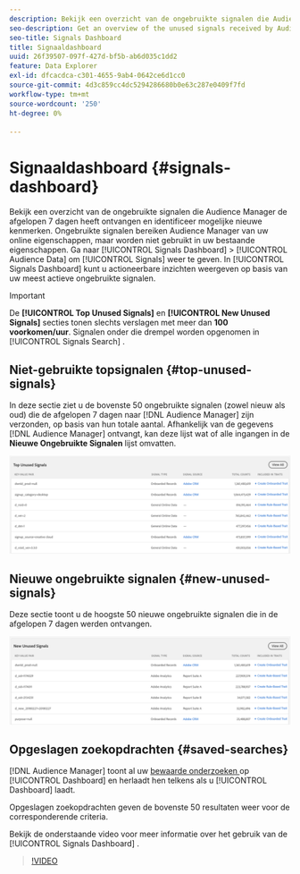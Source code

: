 ```yaml
---
description: Bekijk een overzicht van de ongebruikte signalen die Audience Manager de afgelopen 7 dagen heeft ontvangen en identificeer mogelijke nieuwe kenmerken. Ongebruikte signalen bereiken Audience Manager van uw online eigenschappen, maar worden niet gebruikt in uw bestaande eigenschappen. Ga naar Poortgegevens > Signalen om het dashboard Signalen weer te geven. Het Signals Dashboard toont u actionable inzichten die op uw actiefste ongebruikte signalen worden gebaseerd.
seo-description: Get an overview of the unused signals received by Audience Manager in the past 7 days and identify potential new traits. Unused signals reach Audience Manager from your online properties, but are not used in any of your existing traits. To view the Signals Dashboard, go to Audience Data > Signals. The Signals Dashboard shows you actionable insights based on your most active unused signals.
seo-title: Signals Dashboard
title: Signaaldashboard
uuid: 26f39507-097f-427d-bf5b-ab6d035c1dd2
feature: Data Explorer
exl-id: dfcacdca-c301-4655-9ab4-0642ce6d1cc0
source-git-commit: 4d3c859cc4dc5294286680b0e63c287e0409f7fd
workflow-type: tm+mt
source-wordcount: '250'
ht-degree: 0%

---
```


# Signaaldashboard {#signals-dashboard}

Bekijk een overzicht van de ongebruikte signalen die Audience Manager de afgelopen 7 dagen heeft ontvangen en identificeer mogelijke nieuwe kenmerken. Ongebruikte signalen bereiken Audience Manager van uw online eigenschappen, maar worden niet gebruikt in uw bestaande eigenschappen. Ga naar [!UICONTROL Signals Dashboard] > [!UICONTROL Audience Data] om [!UICONTROL Signals] weer te geven. In [!UICONTROL Signals Dashboard] kunt u actioneerbare inzichten weergeven op basis van uw meest actieve ongebruikte signalen.

>[!IMPORTANT]
>
>De **[!UICONTROL Top Unused Signals]** en **[!UICONTROL New Unused Signals]** secties tonen slechts verslagen met meer dan **100 voorkomen/uur**. Signalen onder die drempel worden opgenomen in [!UICONTROL Signals Search] .

## Niet-gebruikte topsignalen {#top-unused-signals}

In deze sectie ziet u de bovenste 50 ongebruikte signalen (zowel nieuw als oud) die de afgelopen 7 dagen naar [!DNL Audience Manager] zijn verzonden, op basis van hun totale aantal. Afhankelijk van de gegevens [!DNL Audience Manager] ontvangt, kan deze lijst wat of alle ingangen in de **Nieuwe Ongebruikte Signalen** lijst omvatten.

![](assets/signals-top-unused.png)

## Nieuwe ongebruikte signalen {#new-unused-signals}

Deze sectie toont u de hoogste 50 nieuwe ongebruikte signalen die in de afgelopen 7 dagen werden ontvangen.

![](assets/signals-new-unused.png)

## Opgeslagen zoekopdrachten {#saved-searches}

[!DNL Audience Manager] toont al uw [ bewaarde onderzoeken ](../../features/data-explorer/data-explorer-signals-search/data-explorer-save-search.md) op [!UICONTROL Dashboard] en herlaadt hen telkens als u [!UICONTROL Dashboard] laadt.

Opgeslagen zoekopdrachten geven de bovenste 50 resultaten weer voor de corresponderende criteria.

Bekijk de onderstaande video voor meer informatie over het gebruik van de [!UICONTROL Signals Dashboard] .
>[!VIDEO](https://video.tv.adobe.com/v/25151/)
